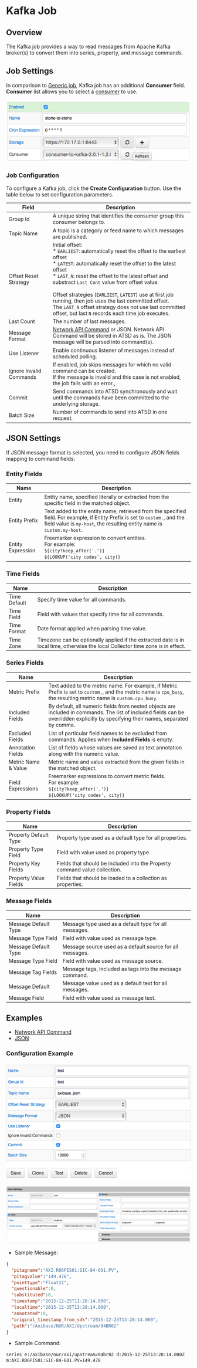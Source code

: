 # Kafka Job

## Overview

The Kafka job provides a way to read messages from Apache Kafka broker(s) to convert them into series, property, and message commands.

## Job Settings

In comparison to [Generic job](../job-generic.md), Kafka job has an additional **Consumer** field. <br>
**Consumer** list allows you to select a [consumer](kafka-consumer.md) to use.

![Kafka job settings](./images/kafka_job.png)

### Job Configuration

To configure a Kafka job, click the **Create Configuration** button.
Use the table below to set configuration parameters.

**Field** | **Description**
----- | -----------
Group Id | A unique string that identifies the consumer group this consumer belongs to.
Topic Name | A topic is a category or feed name to which messages are published.
Offset Reset Strategy | Initial offset:<br>\* `EARLIEST`: automatically reset the offset to the earliest offset<br>\* `LATEST`: automatically reset the offset to the latest offset<br>\* `LAST_N`: reset the offset to the latest offset and substract `Last Cont` value from offset value.<br><br>Offset strategies (`EARLIEST`, `LATEST`) use at first job running, then job uses the last committed offset.<br>The `LAST_N` offset strategy does not use last committed offset, but last `N` records each time job executes.
Last Count | The number of last messages.
Message Format | [Network API Command](https://axibase.com/docs/atsd/api/network/) or JSON. Network API Command will be stored in ATSD as is. The JSON message will be parsed into command(s).
Use Listener | Enable continuous listener of messages instead of scheduled polling.
Ignore Invalid Commands | If enabled, job skips messages for which no valid command can be created.<br>If the message is invalid and this case is not enabled, the job fails with an error.,
Commit | Send commands into ATSD synchronously and wait until the commands have been committed to the underlying storage.
Batch Size | Number of commands to send into ATSD in one request.

## JSON Settings

If JSON message format is selected, you need to configure JSON fields mapping to command fields:

### Entity Fields

**Name** | **Description**
---| ---
Entity | Entity name, specified literally or extracted from the specific field in the matched object.
Entity Prefix | Text added to the entity name, retrieved from the specified field. For example, if Entity Prefix is set to `custom.`, and the field value is `my-host`, the resulting entity name is `custom.my-host`.
Entity Expression | Freemarker expression to convert entities.<br>For example:<br>`${city?keep_after('.')}`<br>`${LOOKUP('city codes', city)}`

### Time Fields

**Name** | **Description**
---| ---
Time Default | Specify time value for all commands.
Time Field   | Field with values that specify time for all commands.
Time Format  | Date format applied when parsing time value.
Time Zone    | Timezone can be optionally applied if the extracted date is in local time, otherwise the local Collector time zone is in effect.

### Series Fields

**Name** | **Description**
--- | ---
Metric Prefix | Text added to the metric name. For example, if Metric Prefix is set to `custom.`, and the metric name is `cpu_busy`, the resulting metric name is `custom.cpu_busy`.
Included Fields | By default, all numeric fields from nested objects are included in commands. The list of included fields can be overridden explicitly by specifying their names, separated by comma.
Excluded Fields | List of particular field names to be excluded from commands. Applies when **Included Fields** is empty.
Annotation Fields | List of fields whose values are saved as text annotation along with the numeric value.
Metric Name & Value | Metric name and value extracted from the given fields in the matched object.
Field Expressions | Freemarker expressions to convert metric fields.<br>For example:<br>`${city?keep_after('.')}`<br>`${LOOKUP('city codes', city)}`

### Property Fields

**Name** | **Description**
--- | ---
Property Default Type | Property type used as a default type for all properties.
Property Type Field   | Field with value used as property type.
Property Key Fields   | Fields that should be included into the Property command value collection.
Property Value Fields | Fields that should be loaded to a collection as properties.

### Message Fields

**Name** | **Description**
--- | ---
Message Default Type | Message type used as a default type for all messages.
Message Type Field   | Field with value used as message type.
Message Default Type | Message source used as a default source for all messages.
Message Type Field   | Field with value used as message source.
Message Tag Fields   | Message tags, included as tags into the message command.
Message Default | Message value used as a default text for all messages.
Message Field   | Field with value used as message text.

## Examples

* [Network API Command](examples/kafka/network-format/README.md)
* [JSON](examples/kafka/json-format/README.md)

### Configuration Example

![Kafka Configuration Example](./images/kafka_job_configuration.png)

![Kafka JSON mapping settings](./images/kafka_json_mapping_settings.png)

* Sample Message:

```json
{
  "pitagname":"AXI.R06PIS01:SIC-84-601.PV",
  "pitagvalue":"149.478",
  "pointtype":"Float32",
  "questionable":0,
  "substituted":0,
  "timestamp":"2015-12-25T11:28:14.000",
  "localtime":"2015-12-25T13:28:14.000",
  "annotated":0,
  "original_timestamp_from_sdk":"2015-12-25T13:28:14.000",
  "path":"/Axibase/NUR/AXI/Upstream/84BR02"
}
```

* Sample Command:

```ls
series e:/axibase/nur/axi/upstream/84br02 d:2015-12-25T13:28:14.000Z m:AXI.R06PIS01:SIC-84-601.PV=149.478
```
